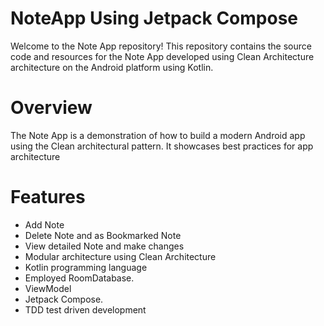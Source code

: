 # NoteApp Using Jetpack Compose


Welcome to the Note App repository! This repository contains the source code and resources for the Note App developed using Clean Architecture architecture on the Android platform using Kotlin.


#  Overview

The Note App is a demonstration of how to build a modern Android app using the Clean architectural pattern. It showcases best practices for app architecture


 # Features

 
- Add Note
- Delete Note and as Bookmarked Note
- View detailed Note and make changes
- Modular architecture using Clean Architecture
- Kotlin programming language
- Employed RoomDatabase.
- ViewModel
- Jetpack Compose.
- TDD test driven development
